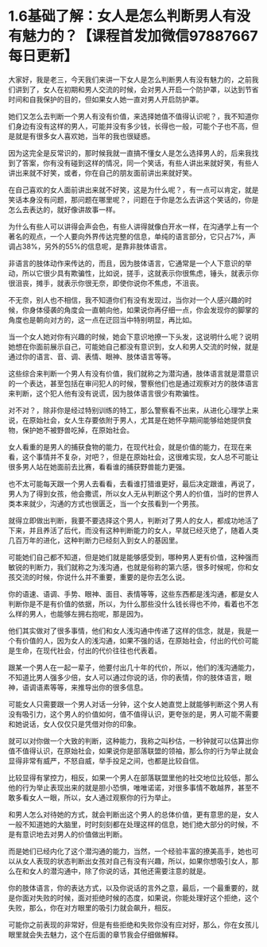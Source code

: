 # 1.6基础了解：女人是怎么判断男人有没有魅力的？【课程首发加微信97887667每日更新】

大家好，我是老三，今天我们来讲一下女人是怎么判断男人有没有魅力的，之前我们讲到了，女人在初期和男人交流的时候，会对男人开启一个防护罩，以达到节省时间和自我保护的目的，但如果女人她一直对男人开启防护罩。

她们又怎么去判断一个男人有没有价值，来选择她值不值得认识呢？，我不知道你们身边有没有这样的男人，可能并没有多少钱，长得也一般，可能个子也不高，但是就是有很多女人喜欢她，当年的我也很疑惑。

因为这完全是反常识的，那时候我就一直搞不懂女人是怎么选择男人的，后来我找到了答案，你有没有碰到这样的情况，同一个笑话，有些人讲出来就好笑，有些人讲出来就不好笑，或者，你在自己的朋友面前讲出来就好笑。

在自己喜欢的女人面前讲出来就不好笑，这是为什么呢？，有一点可以肯定，就是笑话本身没有问题，那问题在哪里呢？，问题在于你是怎么去讲这个笑话的，你是怎么去表达的，就好像讲故事一样。

为什么有些人可以讲得会声会色，有些人讲得就像白开水一样，在沟通学上有一个著名的观点，一个人要向外界传达完整的信息，单纯的语言部分，它只占7%，声调占38%，另外的55%的信息呢，是靠非肢体语言。

非语言的肢体动作来传达的，而且，因为肢体语言，它通常是一个人下意识的举动，所以它很少具有欺骗性，比如说，搓手，这就表示你很焦虑，锤头，就表示你很沮丧，摊手，就表示你很无奈，即使你说你不焦虑，不沮丧。

不无奈，别人也不相信，我不知道你们有没有发现过，当你对一个人感兴趣的时候，你身体侵袭的角度会一直朝向他，如果说你再仔细一点，你会发现你的脚掌的角度也是朝向对方的，这一点在迂回当中特别明显，再比如。

当一个女人她对你有兴趣的时候，她会下意识地撩一下头发，这说明什么呢？说明她想在你面前展示自己，可能她自己都没有意识到，女人和男人交流的时候，就是通过你的语言、音、调、表情、眼神、肢体语言等等。

这些综合来判断一个男人有没有价值，我们就称之为潜沟通，肢体语言就是潜意识的一个表达，甚至包括在审问犯人的时候，警察他们也是通过观察对方的肢体语言来判断，这个犯人他有没有说谎，因为肢体语言很少有欺骗性。

对不对？，除非你是经过特别训练的特工，那么警察看不出来，从进化心理学上来说，在原始社会，女人生存要依附于男人，尤其是在她怀孕期间能够给她提供食物，保护她不被野兽吃掉，在原始社会。

女人看重的是男人的捕获食物的能力，在现代社会，就是价值的能力，在现在来看，这个事情并不复杂，对吧？，但是在原始社会，这很难实现，女人总不可能让很多男人站在她面前去比赛，看看谁的捕获野兽能力更强。

也不太可能每天跟一个男人去看看，去看谁打猎谁更好，最后决定跟谁，再说了，男人为了得到女孩，他会撒谎，所以女人无从判断这个男人的价值，当时的世界人类本来就少，沟通的方式也很匮乏，当一个女孩看到一个男孩。

就得立即做出判断，我要不要选择这个男人，判断对了男人的女人，都成功地活了下来，并且养活了后代，而没有这种判断能力的女人，早就已经灭绝了，随着人类几百万年的进化，这种判断力已经刻入到女人的基因里。

可能她们自己都不知道，但是她们就是能够感受到，哪种男人更有价值，这种强而敏锐的判断力，我们就称之为浅沟通，也就是俗称的第六感，很多时候呢，你和女孩交流的时候，你说什么并不重要，重要的是你去怎么说。

你的语速、语调、手势、眼神、面目、表情等等，这些东西都是浅沟通，都是女人判断你是不是有价值的依据，所以，为什么那些没什么钱长得也不帅，看着也不怎么样的男人，也能够左拥右抱呢，那是因为。

他们其实做对了很多事情，他们和女人浅沟通中传递了这样的信念，就是，我是一个有价值的人，因为女人的浅沟通，如果不强的话，在原始社会，付出的代价可能是生命，在现代社会，付出的代价往往也代表着。

跟某一个男人在一起一辈子，他要付出几十年的代价，所以，他们的浅沟通能力，不知道比男人强多少倍，女人可以通过你说的话，你的表情，你的肢体语言，眼神，语调语素等等，来推导出你的很多信息。

可能女人只需要跟一个男人对话一分钟，这个女人她直觉上就能够判断这个男人有没有吸引力，这个男人的价值如何，值不值得认识，更夸张的是，男人可能不需要和她说话，女人仅仅只是凭借对你的印象。

就可以对你做一个大致的判断，这种能力，我称之叫秒估，一秒钟就可以估算出你值不值得认识，在原始社会，如果说你是部落联盟的领袖，那么你的行为举止就会显得非常有威严，不怒自威，举手投足之间，也都是比较自信。

比较显得有掌控力，相反，如果一个男人在部落联盟里他的社交地位比较低，那么他的行为举止表现出来的就是胆小恐惧，唯唯诺诺，对很多事情不敢越界，甚至不敢多看女人一眼，所以，女人通过观察你的行为举止。

和男人怎么对待她的方式，就会判断出这个男人的总体价值，更有意思的是，女人一般不知道她的大脑里，时时刻刻都在处理这样的信息，她们绝大部分的时候，不是有意识地去对男人的价值做出判断。

而是她们已经内化了这个潜沟通的能力，当然，一个经验丰富的撩美高手，她也可以从女人表现的状态判断出女孩对自己有没有兴趣，所以，如果你想吸引女人，那么在和女人的潜沟通中，除了你说的话，其他还需要注意的就是。

你的肢体语言，你的表达方式，以及你说话的言外之意，最后，一个最重要的，就是你面对失败的时候，面对拒绝时候的态度，如果说，你能处理好这个拒绝，这个失败，那么，你在对方眼里的吸引力就会飙升，相反。

可能你之前表现的非常好，但是有些拒绝和失败你没有应对好，那么，你在女孩儿眼里就会失去魅力，这个在后面的章节我会仔细做解释。